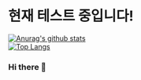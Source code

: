 # 현재 테스트 중입니다!
[![Anurag's github stats](https://github-readme-stats.vercel.app/api?username=Ani-Gil)](https://github.com/anuraghazra/github-readme-stats)   
[![Top Langs](https://github-readme-stats.vercel.app/api/top-langs/?username=Ani-Gil&layout=compact)](https://github.com/anuraghazra/github-readme-stats)   

### Hi there 👋
